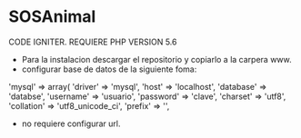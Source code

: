 # SOSAnimal
CODE IGNITER. REQUIERE PHP VERSION 5.6

- Para la instalacion descargar el repositorio y copiarlo a la carpera www.
- configurar base de datos de la siguiente foma:

'mysql' => array(
			'driver'    => 'mysql',
			'host'      => 'localhost',
			'database'  => 'databse',
			'username'  => 'usuario',
			'password'  => 'clave',
			'charset'   => 'utf8',
			'collation' => 'utf8_unicode_ci',
			'prefix'    => '',
      
- no requiere configurar url.
